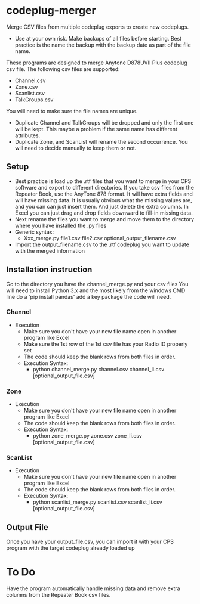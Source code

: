 # codeplug-merger
Merge CSV files from multiple codeplug exports to create new codeplugs.
- Use at your own risk.  Make backups of all files before starting.  Best practice is the name the backup with the backup date as part of the file name.

These programs are designed to merge Anytone D878UVII Plus codeplug csv file.  The following csv files are supported:
- Channel.csv
- Zone.csv
- Scanlist.csv
- TalkGroups.csv
  
You will need to make sure the file names are unique.
- Duplicate Channel and TalkGroups will be dropped and only the first one will be kept.  This maybe a problem if the same name has different attributes.
- Duplicate Zone, and ScanList will rename the second occurrence.    You will need to decide manually to keep them or not.
        
## Setup
- Best practice is load up the .rtf files that you want to merge in your CPS software and export to different directories.  If you take csv files from the Repeater Book, use the AnyTone 878 format.  It will have extra fields and will have missing data.  It is usually obvious what the missing values are, and you can can just insert them.  And just delete the extra columns.  In Excel you can just drag and drop fields downward to fill-in missing data.
-  Next rename the files you want to merge and move them to the directory where you have installed the .py files
- Generic syntax:
    - Xxx_merge.py file1.csv file2.csv optional_output_filename.csv
- Import the output_filename.csv to the .rtf codeplug you want to update with the merged information
    
## Installation instruction
Go to the directory you have the channel_merge.py and your csv files
You will need to install Python 3.x and the most likely from the windows CMD line do a 'pip install pandas' add a key package the code will need.

### Channel
- Execution
  - Make sure you don't have your new file name open in another program like Excel
  - Make sure the 1st row of the 1st csv file has your Radio ID properly set
  - The code should keep the blank rows from both files in order.
  - Execution Syntax:
      - python channel_merge.py channel.csv channel_li.csv [optional_output_file.csv]
            
### Zone
- Execution
    - Make sure you don't have your new file name open in another program like Excel
    - The code should keep the blank rows from both files in order.
    - Execution Syntax:
        - python zone_merge.py zone.csv zone_li.csv [optional_output_file.csv]
  
### ScanList
- Execution
    - Make sure you don't have your new file name open in another program like Excel
    - The code should keep the blank rows from both files in order.
    - Execution Syntax:
        - python scanlist_merge.py scanlist.csv scanlist_li.csv [optional_output_file.csv]

## Output File
Once you have your output_file.csv, you can import it with your CPS program with the target codeplug already loaded up

# To Do
Have the program automatically handle missing data and remove extra columns from the Repeater Book csv files.

